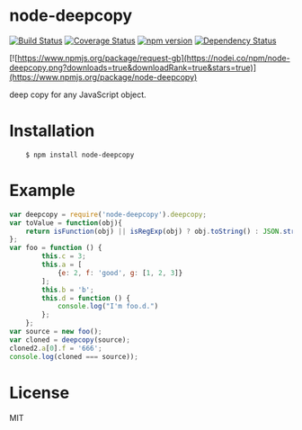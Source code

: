 node-deepcopy
======

[![Build Status](https://travis-ci.org/rockdragon/node-deepcopy.svg?branche=master)](https://travis-ci.org/rockdragon/node-deepcopy) [![Coverage Status](https://coveralls.io/repos/rockdragon/node-deepcopy/badge.png?branche=master)](https://coveralls.io/r/rockdragon/node-deepcopy) [![npm version](https://badge.fury.io/js/node-deepcopy.svg?branche=master)](http://badge.fury.io/js/node-deepcopy) [![Dependency Status](https://david-dm.org/rockdragon/node-deepcopy.svg?branche=master)](https://david-dm.org/rockdragon/node-deepcopy)

[![https://www.npmjs.org/package/request-gb](https://nodei.co/npm/node-deepcopy.png?downloads=true&downloadRank=true&stars=true)](https://www.npmjs.org/package/node-deepcopy)

deep copy for any JavaScript object.

Installation
======
```
	$ npm install node-deepcopy
```

Example
======

```javascript
var deepcopy = require('node-deepcopy').deepcopy;
var toValue = function(obj){
    return isFunction(obj) || isRegExp(obj) ? obj.toString() : JSON.stringify(obj);
};
var foo = function () {
        this.c = 3;
        this.a = [
            {e: 2, f: 'good', g: [1, 2, 3]}
        ];
        this.b = 'b';
        this.d = function () {
            console.log("I'm foo.d.")
        };
    };
var source = new foo();
var cloned = deepcopy(source);
cloned2.a[0].f = '666';
console.log(cloned === source));
```

License
======
MIT